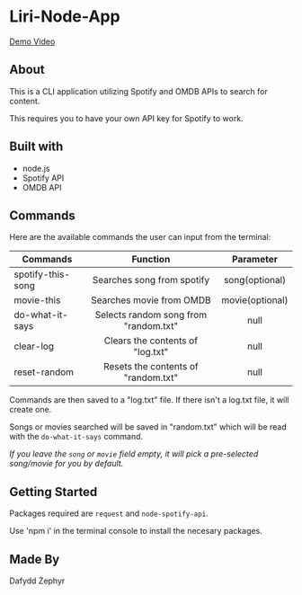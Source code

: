 # Liri-Node-App

[Demo Video](https://www.youtube.com/watch?v=Xbvpcxv4eaw)

## About

This is a CLI application utilizing Spotify and OMDB APIs to search for content.

This requires you to have your own API key for Spotify to work.

## Built with
* node.js
* Spotify API
* OMDB API

## Commands

Here are the available commands the user can input from the terminal:

| Commands           | Function                              | Parameter      |
| ------------------ |:-------------------------------------:| :-------------:|
| spotify-this-song  | Searches song from spotify            | song(optional) |
| movie-this         | Searches movie from OMDB              | movie(optional)|
| do-what-it-says    | Selects random song from "random.txt" | null           |
| clear-log          | Clears the contents of "log.txt"      | null           |
| reset-random       | Resets the contents of "random.txt"   | null           |



Commands are then saved to a "log.txt" file. If there isn't a log.txt file, it will create one.

Songs or movies searched will be saved in "random.txt" which will be read with the `do-what-it-says` command.

*If you leave the `song` or `movie` field empty, it will pick a pre-selected song/movie for you by default.*

## Getting Started

Packages required are `request` and `node-spotify-api`.

Use 'npm i' in the terminal console to install the necesary packages.

## Made By

Dafydd Zephyr
